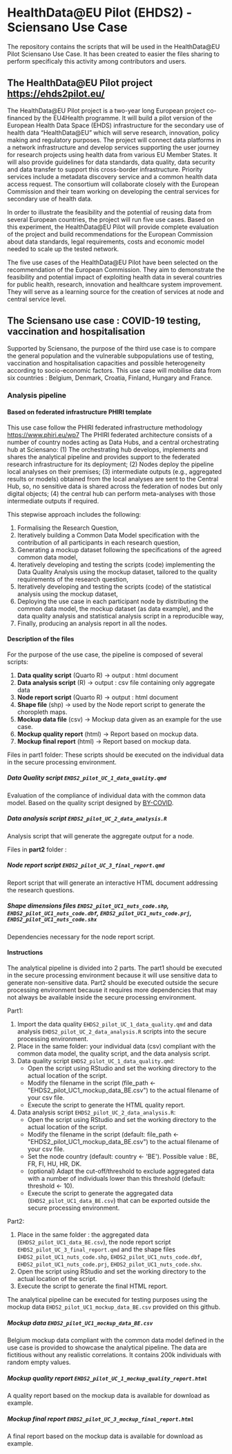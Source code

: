 # HealthData@EU Pilot (EHDS2) - Sciensano Use Case
The repository contains the scripts that will be used in the HealthData@EU Pilot Sciensano Use Case.
It has been created to easier the files sharing to perform specificaly this activity among contributors and users.

## The HealthData@EU Pilot project https://ehds2pilot.eu/

The HealthData@EU Pilot project is a two-year long European project co-financed by the EU4Health programme. 
It will build a pilot version of the European Health Data Space (EHDS) infrastructure for the secondary use of health data “HealthData@EU” which will serve research, innovation, policy making and regulatory purposes. 
The project will connect data platforms in a network infrastructure and develop services supporting the user journey for research projects using health data from various EU Member States. 
It will also provide guidelines for data standards, data quality, data security and data transfer to support this cross-border infrastructure. 
Priority services include a metadata discovery service and a common health data access request. 
The consortium will collaborate closely with the European Commission and their team working on developing the central services for secondary use of health data. 

In order to illustrate the feasibility and the potential of reusing data from several European countries, the project will run five use cases. 
Based on this experiment, the HealthData@EU Pilot will provide complete evaluation of the project and build recommendations for the European Commission about data standards, legal requirements, costs and economic model needed to scale up the tested network.

The five use cases of the HealthData@EU Pilot have been selected on the recommendation of the European Commission. They aim to demonstrate the feasibility and potential impact of exploiting health data in several countries for public health, research, innovation and healthcare system improvement. 
They will serve as a learning source for the creation of services at node and central service level.

## The Sciensano use case : COVID-19 testing, vaccination and hospitalisation

Supported by Sciensano, the purpose of the third use case is to compare the general population and the vulnerable subpopulations use of testing, vaccination and hospitalisation capacities and possible heterogeneity according to socio-economic factors. 
This use case will mobilise data from six countries : Belgium, Denmark, Croatia, Finland, Hungary and France.

### Analysis pipeline
#### Based on federated infrastructure PHIRI template
This use case follow the PHIRI federated infrastructure methodology https://www.phiri.eu/wp7 
The PHIRI federated architecture consists of
a number of country nodes
acting as Data Hubs, and a central
orchestrating hub at Sciensano: (1) The
orchestrating hub develops, implements and
shares the analytical pipeline and provides
support to the federated research
infrastructure for its deployment; (2) Nodes
deploy the pipeline local analyses on their
premises; (3) intermediate outputs (e.g.,
aggregated results or models) obtained from the local analyses are sent to the Central Hub, so, no
sensitive data is shared across the federation of nodes but only digital objects; (4) the central hub
can perform meta-analyses with those intermediate outputs if required.

This stepwise approach includes the following:
1. Formalising the Research Question,
2. Iteratively building a Common Data Model specification with the contribution of all participants in each research question,
3. Generating a mockup dataset following the specifications of the agreed common data model,
4. Iteratively developing and testing the scripts (code) implementing the Data Quality Analysis using the mockup dataset, tailored to the quality requirements of the research question,
5. Iteratively developing and testing the scripts (code) of the statistical analysis using the mockup dataset,
6. Deploying the use case in each participant node by distributing the common data model, the mockup dataset (as data example), and the data quality analysis and statistical analysis script in a reproducible way,
7. Finally, producing an analysis report in all the nodes.

#### Description of the files
For the purpose of the use case, the pipeline is composed of several scripts:
1. **Data quality script** (Quarto R) -> output : html document
2. **Data analysis script** (R) -> output : csv file containing only aggregate data
3. **Node report script** (Quarto R) -> output : html document
4. **Shape file** (shp) -> used by the Node report script to generate the choropleth maps.
5. **Mockup data file** (csv) -> Mockup data given as an example for the use case.
6. **Mockup quality report** (html) -> Report based on mockup data.
7. **Mockup final report** (html) -> Report based on mockup data.

Files in part1 folder: These scripts should be executed on the individual data in the secure processing environment.

##### Data Quality script ```EHDS2_pilot_UC_1_data_quality.qmd```
Evaluation of the compliance of individual data with the common data model. Based on the quality script designed by [BY-COVID](https://github.com/MarjanMeurisse/BY-COVID_WP5_T5.2_baseline-use-case).

##### Data analysis script ```EHDS2_pilot_UC_2_data_analysis.R```
Analysis script that will generate the aggregate output for a node.

Files in **part2** folder :
##### Node report script ```EHDS2_pilot_UC_3_final_report.qmd```
Report script that will generate an interactive HTML document addressing the research questions.

##### Shape dimensions files ```EHDS2_pilot_UC1_nuts_code.shp```, ```EHDS2_pilot_UC1_nuts_code.dbf```, ```EHDS2_pilot_UC1_nuts_code.prj```, ```EHDS2_pilot_UC1_nuts_code.shx```
Dependencies necessary for the node report script.


#### Instructions
The analytical pipeline is divided into 2 parts. The part1 should be executed in the secure processing environment because it will use sensitive data to generate non-sensitive data. Part2 should be executed outside the secure processing environment because it requires more dependencies that may not always be available inside the secure processing environment.

Part1:
  1. Import the data quality ```EHDS2_pilot_UC_1_data_quality.qmd``` and data analysis ```EHDS2_pilot_UC_2_data_analysis.R``` scripts into the secure processing environment.
  2. Place in the same folder: your individual data (csv) compliant with the common data model, the quality script, and the data analysis script.
  3. Data quality script ```EHDS2_pilot_UC_1_data_quality.qmd```:
     - Open the script using RStudio and set the working directory to the actual location of the script.
     - Modify the filename in the script (file_path <- "EHDS2_pilot_UC1_mockup_data_BE.csv") to the actual filename of your csv file.
     - Execute the script to generate the HTML quality report.
  4. Data analysis script ```EHDS2_pilot_UC_2_data_analysis.R```:
     - Open the script using RStudio and set the working directory to the actual location of the script.
     - Modify the filename in the script (default: file_path <- "EHDS2_pilot_UC1_mockup_data_BE.csv") to the actual filename of your csv file.
     - Set the node country (default: country <- 'BE'). Possible value : BE, FR, FI, HU, HR, DK.
     - (optional) Adapt the cut-off/threshold to exclude aggregated data with a number of individuals lower than this threshold (default: threshold <- 10).
     - Execute the script to generate the aggregated data (```EHDS2_pilot_UC1_data_BE.csv```) that can be exported outside the secure processing environment.

Part2:
  1. Place in the same folder : the aggregated data (```EHDS2_pilot_UC1_data_BE.csv```), the node report script ```EHDS2_pilot_UC_3_final_report.qmd``` and the shape files ```EHDS2_pilot_UC1_nuts_code.shp```, ```EHDS2_pilot_UC1_nuts_code.dbf```, ```EHDS2_pilot_UC1_nuts_code.prj```, ```EHDS2_pilot_UC1_nuts_code.shx```.
  2. Open the script using RStudio and set the working directory to the actual location of the script.
  3. Execute the script to generate the final HTML report.

The analytical pipeline can be executed for testing purposes using the mockup data ```EHDS2_pilot_UC1_mockup_data_BE.csv``` provided on this github.

##### Mockup data ```EHDS2_pilot_UC1_mockup_data_BE.csv```
Belgium mockup data compliant with the common data model defined in the use case is provided to showcase the analytical pipeline. The data are fictitious without any realistic correlations. It contains 200k individuals with random empty values.

##### Mockup quality report ```EHDS2_pilot_UC_1_mockup_quality_report.html```
A quality report based on the mockup data is available for download as example.

##### Mockup final report ```EHDS2_pilot_UC_3_mockup_final_report.html```
A final report based on the mockup data is available for download as example.
